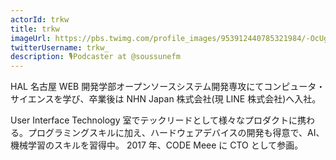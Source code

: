```yaml
---
actorId: trkw
title: trkw
imageUrl: https://pbs.twimg.com/profile_images/953912440785321984/-OcUgxfX_200x200.jpg
twitterUsername: trkw_
description: 🎙️Podcaster at @soussunefm
---
```


HAL 名古屋 WEB 開発学部オープンソースシステム開発専攻にてコンピュータ・サイエンスを学び、卒業後は NHN Japan 株式会社(現 LINE 株式会社)へ入社。

User Interface Technology 室でテックリードとして様々なプロダクトに携わる。プログラミングスキルに加え、ハードウェアデバイスの開発も得意で、AI、機械学習のスキルを習得中。
2017 年、CODE Meee に CTO として参画。
